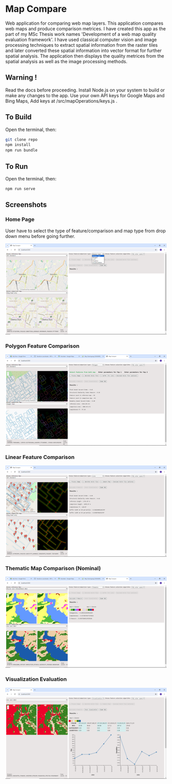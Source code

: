 # Map Compare

Web application for comparing web map layers. This application compares web maps and produce comparison metrices. I have created this app as the part of my MSc Thesis work names 'Development of a web map quality evaluation framework'. I have used classical computer vision and image processing techniques to extract spatial information from the raster tiles and later converted these spatial information into vector format for further spatial analysis. The application then displays the quality metrices from the spatial analysis as well as the image processing methods.

## Warning !
Read the docs before proceeding. Install Node.js on your system to build or make any changes to the app. 
Use your own API keys for Google Maps and Bing Maps, Add keys at /src/mapOperations/keys.js .

## To Build
Open the terminal, then:

```bash
git clone repo
npm install
npm run bundle
```

## To Run
Open the terminal, then:

```bash
npm run serve
```
## Screenshots

### Home Page 
User have to select the type of feature/comparison and map type from drop down menu before going further.

![alt text](https://github.com/sreekmtl/mapcompare/blob/main/preview/home.PNG)

### Polygon Feature Comparison

![alt text](https://github.com/sreekmtl/mapcompare/blob/main/preview/p4.PNG)

### Linear Feature Comparison

![alt text](https://github.com/sreekmtl/mapcompare/blob/main/preview/l7.PNG)

### Thematic Map Comparison (Nominal)

![alt text](https://github.com/sreekmtl/mapcompare/blob/main/preview/t4.PNG)


### Visualization Evaluation

![alt text](https://github.com/sreekmtl/mapcompare/blob/main/preview/v1.PNG)


